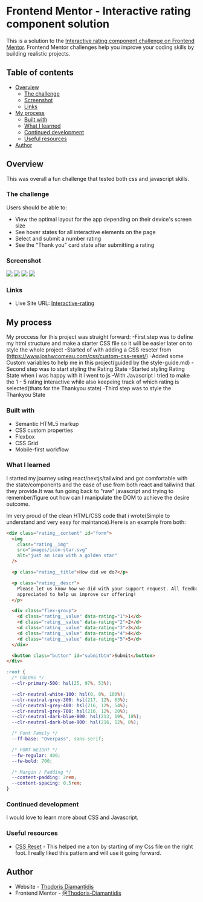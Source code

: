 # Frontend Mentor - Interactive rating component solution

This is a solution to the [Interactive rating component challenge on Frontend Mentor](https://www.frontendmentor.io/challenges/interactive-rating-component-koxpeBUmI). Frontend Mentor challenges help you improve your coding skills by building realistic projects.

## Table of contents

- [Overview](#overview)
  - [The challenge](#the-challenge)
  - [Screenshot](#screenshot)
  - [Links](#links)
- [My process](#my-process)
  - [Built with](#built-with)
  - [What I learned](#what-i-learned)
  - [Continued development](#continued-development)
  - [Useful resources](#useful-resources)
- [Author](#author)

## Overview

This was overall a fun challenge that tested both css and javascript skills.

### The challenge

Users should be able to:

- View the optimal layout for the app depending on their device's screen size
- See hover states for all interactive elements on the page
- Select and submit a number rating
- See the "Thank you" card state after submitting a rating

### Screenshot

![](./myimages/desktop-active.png)
![](./myimages/desktop.png)
![](./myimages/mobile.png)
![](./myimages/thankyou.png)

### Links

- Live Site URL: [Interactive-rating](https://interactive-rating-frontendmentorio.netlify.app/)

## My process

My proccess for this project was straight forward:
-First step was to define my html structure and make a starter CSS file so it will be easier later on to style the whole project
-Started of with adding a CSS reseter from (https://www.joshwcomeau.com/css/custom-css-reset/)
-Added some Custom variables to help me in this project(guided by the style-guide.md)
-Second step was to start styling the Rating State
-Started styling Rating State when i was happy with it i went to js
-With Javascript i tried to make the 1 - 5 rating interactive while also keepeing track of which rating is selected(thats for the Thankyou state)
-Third step was to style the Thankyou State

### Built with

- Semantic HTML5 markup
- CSS custom properties
- Flexbox
- CSS Grid
- Mobile-first workflow

### What I learned

I started my journey using react/nextjs/tailwind and got comfortable with the state/components and the ease of use from both react and tailwind that they provide.It was fun going back to "raw" javascript and trying to remember/figure out how can I manipulate the DOM to achieve the desire outcome.

Im very proud of the clean HTML/CSS code that i wrote(Simple to understand and very easy for maintance).Here is an example from both:

```html
<div class="rating__content" id="form">
  <img
    class="rating__img"
    src="images/icon-star.svg"
    alt="just an icon with a golden star"
  />

  <p class="rating__title">How did we do?</p>

  <p class="rating__descr">
    Please let us know how we did with your support request. All feedback is
    appreciated to help us improve our offering!
  </p>

  <div class="flex-group">
    <d class="rating__value" data-rating="1">1</d>
    <d class="rating__value" data-rating="2">2</d>
    <d class="rating__value" data-rating="3">3</d>
    <d class="rating__value" data-rating="4">4</d>
    <d class="rating__value" data-rating="5">5</d>
  </div>

  <button class="button" id="submitbtn">Submit</button>
</div>
```

```css
:root {
  /* COLORS */
  --clr-primary-500: hsl(25, 97%, 53%);

  --clr-neutral-white-100: hsl(0, 0%, 100%);
  --clr-neutral-grey-300: hsl(217, 12%, 63%);
  --clr-neutral-grey-400: hsl(216, 12%, 54%);
  --clr-neutral-grey-700: hsl(216, 12%, 20%);
  --clr-neutral-dark-blue-800: hsl(213, 19%, 18%);
  --clr-neutral-dark-blue-900: hsl(216, 12%, 8%);

  /* Font Family */
  --ff-base: "Overpass", sans-serif;

  /* FONT WEIGHT */
  --fw-regular: 400;
  --fw-bold: 700;

  /* Margin / Padding */
  --content-padding: 2rem;
  --content-spacing: 0.5rem;
}
```

### Continued development

I would love to learn more about CSS and Javascript.

### Useful resources

- [CSS Reset](https://www.joshwcomeau.com/css/custom-css-reset/) - This helped me a ton by starting of my Css file on the right foot. I really liked this pattern and will use it going forward.

## Author

- Website - [Thodoris Diamantidis](https://thodoris-diamantidis-portfolio.netlify.app/)
- Frontend Mentor - [@Thodoris-Diamantidis](https://www.frontendmentor.io/profile/Thodoris-Diamantidis)
